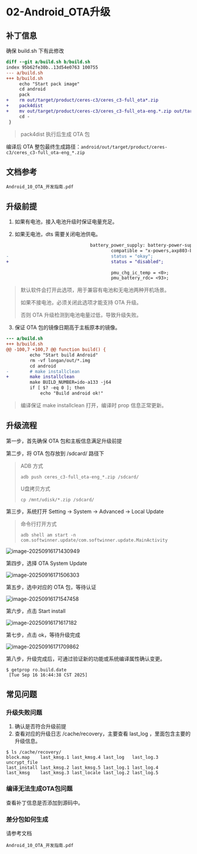 # 02-Android_OTA升级



## 补丁信息

确保 build.sh 下有此修改

```diff
diff --git a/build.sh b/build.sh
index 95b62fe30b..13d54e0763 100755
--- a/build.sh
+++ b/build.sh
     echo "Start pack image"
     cd android
     pack
+    rm out/target/product/ceres-c3/ceres_c3-full_ota*.zip
+    pack4dist
+    mv out/target/product/ceres-c3/ceres_c3-full_ota-eng.*.zip out/target/product/ceres-c3/ceres_c3-full_ota-eng_$(date +%Y%m%d)_$(date +%H%M).zip
     cd -
 }
```

> pack4dist 执行后生成 OTA 包

编译后 OTA 整包最终生成路径：`android/out/target/product/ceres-c3/ceres_c3-full_ota-eng_*.zip`



## 文档参考

```
Android_10_OTA_开发指南.pdf
```



## 升级前提

1. 如果有电池，接入电池升级时保证电量充足。



2. 如果无电池，dts 需要关闭电池供电。

```diff
                                battery_power_supply: battery-power-supply {
                                        compatible = "x-powers,axp803-battery-power-supply";
-                                       status = "okay";
+                                       status = "disabled";
 
                                        pmu_chg_ic_temp = <0>;
                                        pmu_battery_rdc= <93>;
```

> 默认软件会打开此选项，用于兼容有电池和无电池两种开机场景。
>
> 如果不接电池，必须关闭此选项才能支持 OTA 升级。
>
> 否则 OTA 升级检测到电池电量过低，导致升级失败。



3. 保证 OTA 包的镜像日期高于主板原本的镜像。

```diff
--- a/build.sh
+++ b/build.sh
@@ -100,7 +100,7 @@ function build() {
         echo "Start build Android"
         rm -vf longan/out/*.img
         cd android
-        # make installclean
+        make installclean
         make BUILD_NUMBER=ido-a133 -j64
         if [ $? -eq 0 ]; then
             echo "Build android ok!"
```

> 编译保证 make installclean 打开，编译时 prop 信息正常更新。



## 升级流程

第一步，首先确保 OTA 包和主板信息满足升级前提



第二步，将 OTA 包存放到 /sdcard/ 路径下

> ADB 方式
>
> ```
> adb push ceres_c3-full_ota-eng_*.zip /sdcard/
> ```
>
> U盘拷贝方式
>
> ```
> cp /mnt/udisk/*.zip /sdcard/
> ```



第三步，系统打开 Setting -> System -> Advanced -> Local Update 

> 命令行打开方式 
>
> ```
> adb shell am start -n com.softwinner.update/com.softwinner.update.MainActivity
> ```

![image-20250916171430949](http://tanzhtanzh.oss-cn-shenzhen.aliyuncs.com/img/image-20250916171430949.png)



第四步，选择 OTA System Update 

![image-20250916171506303](http://tanzhtanzh.oss-cn-shenzhen.aliyuncs.com/img/image-20250916171506303.png)

第五步，选中对应的 OTA 包，等待认证

![image-20250916171547458](http://tanzhtanzh.oss-cn-shenzhen.aliyuncs.com/img/image-20250916171547458.png)

第六步，点击 Start install

![image-20250916171617182](http://tanzhtanzh.oss-cn-shenzhen.aliyuncs.com/img/image-20250916171617182.png)

第七步，点击 ok，等待升级完成

![image-20250916171709862](http://tanzhtanzh.oss-cn-shenzhen.aliyuncs.com/img/image-20250916171709862.png)



第八步，升级完成后，可通过验证新的功能或系统编译属性确认变更。

```
$ getprop ro.build.date
 [Tue Sep 16 16:44:38 CST 2025]
```



## 常见问题

### 升级失败问题

1. 确认是否符合升级前提
2. 查看对应的升级日志 /cache/recovery，主要查看 last_log ，里面包含主要的升级信息。

```
$ ls /cache/recovery/                                                
block.map    last_kmsg.1 last_kmsg.4 last_log   last_log.3 uncrypt_file 
last_install last_kmsg.2 last_kmsg.5 last_log.1 last_log.4 
last_kmsg    last_kmsg.3 last_locale last_log.2 last_log.5 
```



### 编译无法生成OTA包问题

查看补丁信息是否添加到源码中。



### 差分包如何生成

请参考文档

```
Android_10_OTA_开发指南.pdf
```

